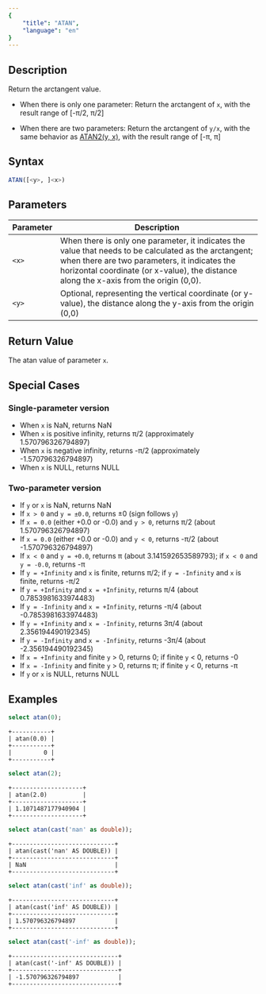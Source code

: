 ```yaml
---
{
    "title": "ATAN",
    "language": "en"
}
---
```


## Description

Return the arctangent value.

- When there is only one parameter: Return the arctangent of `x`, with the result range of [-π/2, π/2]

- When there are two parameters: Return the arctangent of `y/x`, with the same behavior as [ATAN2(y, x)](https://doris.apache.org/docs/dev/sql-manual/sql-functions/scalar-functions/numeric-functions/atan2), with the result range of [-π, π]

## Syntax

```sql
ATAN([<y>, ]<x>)
```

## Parameters  

| Parameter | Description |  
| -- | -- |  
| `<x>` | When there is only one parameter, it indicates the value that needs to be calculated as the arctangent; when there are two parameters, it indicates the horizontal coordinate (or x-value), the distance along the x-axis from the origin (0,0). |  
| `<y>` | Optional, representing the vertical coordinate (or y-value), the distance along the y-axis from the origin (0,0)|

## Return Value  

The atan value of parameter `x`. 

## Special Cases

### Single-parameter version
- When `x` is NaN, returns NaN
- When `x` is positive infinity, returns π/2 (approximately 1.570796326794897)
- When `x` is negative infinity, returns -π/2 (approximately -1.570796326794897)
- When `x` is NULL, returns NULL

### Two-parameter version
- If `y` or `x` is NaN, returns NaN
- If `x > 0` and `y = ±0.0`, returns ±0 (sign follows `y`)
- If `x = 0.0` (either +0.0 or -0.0) and `y > 0`, returns π/2 (about 1.570796326794897)
- If `x = 0.0` (either +0.0 or -0.0) and `y < 0`, returns -π/2 (about -1.570796326794897)
- If `x < 0` and `y = +0.0`, returns π (about 3.141592653589793); if `x < 0` and `y = -0.0`, returns -π
- If `y = +Infinity` and `x` is finite, returns π/2; if `y = -Infinity` and `x` is finite, returns -π/2
- If `y = +Infinity` and `x = +Infinity`, returns π/4 (about 0.7853981633974483)
- If `y = -Infinity` and `x = +Infinity`, returns -π/4 (about -0.7853981633974483)
- If `y = +Infinity` and `x = -Infinity`, returns 3π/4 (about 2.356194490192345)
- If `y = -Infinity` and `x = -Infinity`, returns -3π/4 (about -2.356194490192345)
- If `x = +Infinity` and finite `y` > 0, returns 0; if finite `y` < 0, returns -0
- If `x = -Infinity` and finite `y` > 0, returns π; if finite `y` < 0, returns -π
- If `y` or `x` is NULL, returns NULL

## Examples

```sql
select atan(0);
```

```text
+-----------+
| atan(0.0) |
+-----------+
|         0 |
+-----------+
```

```sql
select atan(2);
```

```text
+--------------------+
| atan(2.0)          |
+--------------------+
| 1.1071487177940904 |
+--------------------+
```

```sql
select atan(cast('nan' as double));
```

```text
+-----------------------------+
| atan(cast('nan' AS DOUBLE)) |
+-----------------------------+
| NaN                         |
+-----------------------------+
```

```sql
select atan(cast('inf' as double));
```

```text
+-----------------------------+
| atan(cast('inf' AS DOUBLE)) |
+-----------------------------+
| 1.570796326794897           |
+-----------------------------+
```

```sql
select atan(cast('-inf' as double));
```

```text
+------------------------------+
| atan(cast('-inf' AS DOUBLE)) |
+------------------------------+
| -1.570796326794897           |
+------------------------------+
```
